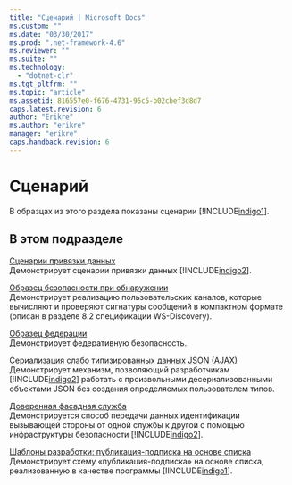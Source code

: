 ```yaml
---
title: "Сценарий | Microsoft Docs"
ms.custom: ""
ms.date: "03/30/2017"
ms.prod: ".net-framework-4.6"
ms.reviewer: ""
ms.suite: ""
ms.technology: 
  - "dotnet-clr"
ms.tgt_pltfrm: ""
ms.topic: "article"
ms.assetid: 816557e0-f676-4731-95c5-b02cbef3d8d7
caps.latest.revision: 6
author: "Erikre"
ms.author: "erikre"
manager: "erikre"
caps.handback.revision: 6
---
```

# Сценарий
В образцах из этого раздела показаны сценарии [!INCLUDE[indigo1](../../../../includes/indigo1-md.md)].  
  
## В этом подразделе  
 [Сценарии привязки данных](../../../../docs/framework/wcf/samples/data-binding-scenarios.md)  
 Демонстрирует сценарии привязки данных [!INCLUDE[indigo2](../../../../includes/indigo2-md.md)].  
  
 [Образец безопасности при обнаружении](../../../../docs/framework/wcf/samples/discovery-security-sample.md)  
 Демонстрирует реализацию пользовательских каналов, которые вычисляют и проверяют сигнатуры сообщений в компактном формате \(описан в разделе 8.2 спецификации WS\-Discovery\).  
  
 [Образец федерации](../../../../docs/framework/wcf/samples/federation-sample.md)  
 Демонстрирует федеративную безопасность.  
  
 [Сериализация слабо типизированных данных JSON \(AJAX\)](../../../../docs/framework/wcf/samples/weakly-typed-json-serialization-sample.md)  
 Демонстрирует механизм, позволяющий разработчикам [!INCLUDE[indigo2](../../../../includes/indigo2-md.md)] работать с произвольными десериализованными объектами JSON без создания определяемых пользователем типов.  
  
 [Доверенная фасадная служба](../../../../docs/framework/wcf/samples/trusted-facade-service.md)  
 Демонстрируется способ передачи данных идентификации вызывающей стороны от одной службы к другой с помощью инфраструктуры безопасности [!INCLUDE[indigo2](../../../../includes/indigo2-md.md)].  
  
 [Шаблоны разработки: публикация\-подписка на основе списка](../../../../docs/framework/wcf/samples/design-patterns-list-based-publish-subscribe.md)  
 Демонстрирует схему «публикация\-подписка» на основе списка, реализованную в качестве программы [!INCLUDE[indigo1](../../../../includes/indigo1-md.md)].